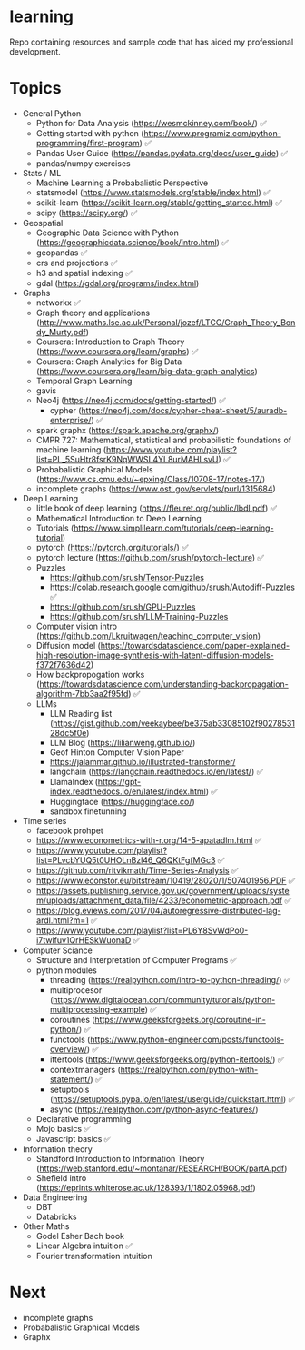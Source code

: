 # learning
Repo containing resources and sample code that has aided my professional development.

# Topics
- General Python
  - Python for Data Analysis (https://wesmckinney.com/book/) ✅
  - Getting started with python (https://www.programiz.com/python-programming/first-program) ✅
  - Pandas User Guide (https://pandas.pydata.org/docs/user_guide) ✅
  - pandas/numpy exercises
- Stats / ML
  - Machine Learning a Probabalistic Perspective
  - statsmodel (https://www.statsmodels.org/stable/index.html) ✅
  - scikit-learn (https://scikit-learn.org/stable/getting_started.html) ✅
  - scipy (https://scipy.org/) ✅
- Geospatial
  - Geographic Data Science with Python (https://geographicdata.science/book/intro.html) ✅
  - geopandas ✅
  - crs and projections ✅
  - h3 and spatial indexing ✅
  - gdal (https://gdal.org/programs/index.html)
- Graphs
  - networkx ✅
  - Graph theory and applications (http://www.maths.lse.ac.uk/Personal/jozef/LTCC/Graph_Theory_Bondy_Murty.pdf)
  - Coursera: Introduction to Graph Theory (https://www.coursera.org/learn/graphs) ✅
  - Coursera: Graph Analytics for Big Data (https://www.coursera.org/learn/big-data-graph-analytics)
  - Temporal Graph Learning
  - gavis
  - Neo4j (https://neo4j.com/docs/getting-started/) ✅
    - cypher (https://neo4j.com/docs/cypher-cheat-sheet/5/auradb-enterprise/) ✅
  - spark graphx (https://spark.apache.org/graphx/)
  - CMPR 727: Mathematical, statistical and probabilistic foundations of machine learning (https://www.youtube.com/playlist?list=PL_5SuHtr8fsrK9NqWWSL4YL8urMAHLsvU) ✅
  - Probabalistic Graphical Models (https://www.cs.cmu.edu/~epxing/Class/10708-17/notes-17/)
  - incomplete graphs (https://www.osti.gov/servlets/purl/1315684)
- Deep Learning
  - little book of deep learning (https://fleuret.org/public/lbdl.pdf) ✅
  - Mathematical Introduction to Deep Learning
  - Tutorials (https://www.simplilearn.com/tutorials/deep-learning-tutorial)
  - pytorch (https://pytorch.org/tutorials/) ✅
  - pytorch lecture (https://github.com/srush/pytorch-lecture) ✅
  - Puzzles
    - https://github.com/srush/Tensor-Puzzles
    - https://colab.research.google.com/github/srush/Autodiff-Puzzles ✅
    - https://github.com/srush/GPU-Puzzles
    - https://github.com/srush/LLM-Training-Puzzles
  - Computer vision intro (https://github.com/Lkruitwagen/teaching_computer_vision)
  - Diffusion model (https://towardsdatascience.com/paper-explained-high-resolution-image-synthesis-with-latent-diffusion-models-f372f7636d42)
  - How backpropogation works (https://towardsdatascience.com/understanding-backpropagation-algorithm-7bb3aa2f95fd) ✅
  - LLMs
    - LLM Reading list (https://gist.github.com/veekaybee/be375ab33085102f9027853128dc5f0e)
    - LLM Blog (https://lilianweng.github.io/)
    - Geof Hinton Computer Vision Paper
    - https://jalammar.github.io/illustrated-transformer/
    - langchain (https://langchain.readthedocs.io/en/latest/) ✅
    - LlamaIndex (https://gpt-index.readthedocs.io/en/latest/index.html) ✅
    - Huggingface (https://huggingface.co/)
    - sandbox finetunning
- Time series
  - facebook prohpet
  - https://www.econometrics-with-r.org/14-5-apatadlm.html ✅
  - https://www.youtube.com/playlist?list=PLvcbYUQ5t0UHOLnBzl46_Q6QKtFgfMGc3 ✅
  - https://github.com/ritvikmath/Time-Series-Analysis ✅
  - https://www.econstor.eu/bitstream/10419/28020/1/507401956.PDF ✅
  - https://assets.publishing.service.gov.uk/government/uploads/system/uploads/attachment_data/file/4233/econometric-approach.pdf ✅
  - https://blog.eviews.com/2017/04/autoregressive-distributed-lag-ardl.html?m=1 ✅
  - https://www.youtube.com/playlist?list=PL6Y8SvWdPo0-i7twlfuv1QrHESkWuonaD ✅
- Computer Sciance
  - Structure and Interpretation of Computer Programs ✅
  - python modules
    - threading (https://realpython.com/intro-to-python-threading/) ✅
    - multiprocesor (https://www.digitalocean.com/community/tutorials/python-multiprocessing-example) ✅
    - coroutines (https://www.geeksforgeeks.org/coroutine-in-python/) ✅
    - functools (https://www.python-engineer.com/posts/functools-overview/) ✅
    - ittertools (https://www.geeksforgeeks.org/python-itertools/) ✅
    - contextmanagers (https://realpython.com/python-with-statement/) ✅
    - setuptools (https://setuptools.pypa.io/en/latest/userguide/quickstart.html) ✅
    - async (https://realpython.com/python-async-features/)
  - Declarative programming
  - Mojo basics ✅
  - Javascript basics ✅
- Information theory
  - Standford Introduction to Information Theory (https://web.stanford.edu/~montanar/RESEARCH/BOOK/partA.pdf)
  - Shefield intro (https://eprints.whiterose.ac.uk/128393/1/1802.05968.pdf)
- Data Engineering
  - DBT
  - Databricks
- Other Maths
  - Godel Esher Bach book
  - Linear Algebra intuition ✅
  - Fourier transformation intuition


# Next
- incomplete graphs
- Probabalistic Graphical Models
- Graphx

